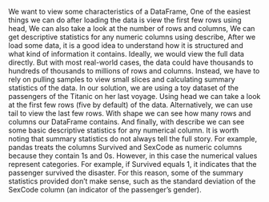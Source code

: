 We want to view some characteristics of a DataFrame, One of the easiest things we can do after loading the data is view the first few rows using head, We can also take a look at the number of rows and columns,
We can get descriptive statistics for any numeric columns using describe, After we load some data, it is a good idea to understand how it is structured and what kind of
information it contains. Ideally, we would view the full data directly. But with most real-world cases,
the data could have thousands to hundreds of thousands to millions of rows and columns. Instead, we
have to rely on pulling samples to view small slices and calculating summary statistics of the data.
In our solution, we are using a toy dataset of the passengers of the Titanic on her last voyage. Using
head we can take a look at the first few rows (five by default) of the data. Alternatively, we can use
tail to view the last few rows. With shape we can see how many rows and columns our DataFrame
contains. And finally, with describe we can see some basic descriptive statistics for any numerical
column.
It is worth noting that summary statistics do not always tell the full story. For example, pandas treats the
columns Survived and SexCode as numeric columns because they contain 1s and 0s. However, in this
case the numerical values represent categories. For example, if Survived equals 1, it indicates that the
passenger survived the disaster. For this reason, some of the summary statistics provided don’t make
sense, such as the standard deviation of the SexCode column (an indicator of the passenger’s gender).
